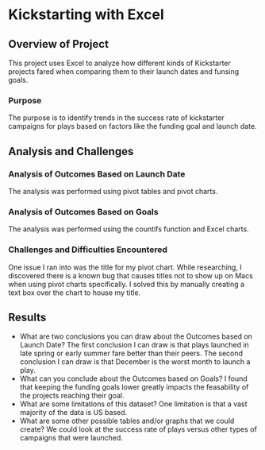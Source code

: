 # Kickstarting with Excel

## Overview of Project
This project uses Excel to analyze how different kinds of Kickstarter projects fared when comparing them to their launch dates and funsing goals.
### Purpose
The purpose is to identify trends in the success rate of kickstarter campaigns for plays based on factors like the funding goal and launch date.
## Analysis and Challenges

### Analysis of Outcomes Based on Launch Date
The analysis was performed using pivot tables and pivot charts.
### Analysis of Outcomes Based on Goals
The analysis was performed using the countifs function and Excel charts.
### Challenges and Difficulties Encountered
One issue I ran into was the title for my pivot chart. While researching, I discovered there is a known bug that causes titles not to show up on Macs when using pivot charts specifically. I solved this by manually creating a text box over the chart to house my title.
## Results

- What are two conclusions you can draw about the Outcomes based on Launch Date?
The first conclusion I can draw is that plays launched in late spring or early summer fare better than their peers. The second conclusion I can draw is that December is the worst month to launch a play.
- What can you conclude about the Outcomes based on Goals?
I found that keeping the funding goals lower greatly impacts the feasability of the projects reaching their goal.
- What are some limitations of this dataset?
One limitation is that a vast majority of the data is US based.
- What are some other possible tables and/or graphs that we could create?
We could look at the success rate of plays versus other types of campaigns that were launched.